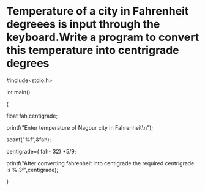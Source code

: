 # Temperature of a city in Fahrenheit degreees is input through the keyboard.Write a program to convert this temperature into centrigrade degrees

#include&lt;stdio.h>

int main()

{   

float fah,centigrade; 

printf("Enter temperature of Nagpur city in Fahrenheit\n"); 

scanf("%f",&amp;fah);   

centigrade=( fah- 32) *5/9; 


printf("After converting fahrenheit into centigrade the required centrigrade is %.3f",centigrade);

}


